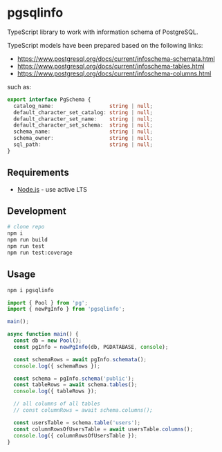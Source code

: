 # pgsqlinfo

TypeScript library to work with information schema of PostgreSQL.

TypeScript models have been prepared based on the following links:

* https://www.postgresql.org/docs/current/infoschema-schemata.html
* https://www.postgresql.org/docs/current/infoschema-tables.html
* https://www.postgresql.org/docs/current/infoschema-columns.html

such as:

```typescript
export interface PgSchema {
  catalog_name:                  string | null;
  default_character_set_catalog: string | null;
  default_character_set_name:    string | null;
  default_character_set_schema:  string | null;
  schema_name:                   string | null;
  schema_owner:                  string | null;
  sql_path:                      string | null;
}
```

## Requirements

* [Node.js](https://nodejs.org/en/) - use active LTS

## Development

```sh
# clone repo
npm i
npm run build
npm run test
npm run test:coverage
```

## Usage

```sh
npm i pgsqlinfo
```

```typescript
import { Pool } from 'pg';
import { newPgInfo } from 'pgsqlinfo';

main();

async function main() {
  const db = new Pool();
  const pgInfo = newPgInfo(db, PGDATABASE, console);

  const schemaRows = await pgInfo.schemata();
  console.log({ schemaRows });

  const schema = pgInfo.schema('public');
  const tableRows = await schema.tables();
  console.log({ tableRows });

  // all columns of all tables
  // const columnRows = await schema.columns();

  const usersTable = schema.table('users');
  const columnRowsOfUsersTable = await usersTable.columns();
  console.log({ columnRowsOfUsersTable });
}
```
